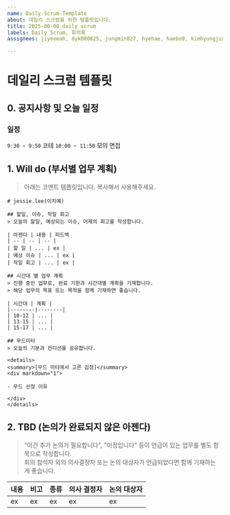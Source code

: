 ```yaml
---
name: Daily-Scrum-Template
about: 데일리 스크럼을 위한 템플릿입니다.
title: 2025-00-00_daily_scrum
labels: Daily Scrum, 회의록
assignees: jiyeeeah, dyk000825, jungmin827, hyehae, haebo9, kimhyungjin1125, sophiness

---
```


# 데일리 스크럼 템플릿
## 0. 공지사항 및 오늘 일정

### 일정
`9:30 ~ 9:50` 코테
`10:00 ~ 11:50` 모의 면접

## 1. Will do (부서별 업무 계획)

> 아래는 코멘트 템플릿입니다.
> 복사해서 사용해주세요.

```
# jessie.lee(이지예)

## 할일, 이슈, 작일 회고
> 오늘의 할일, 예상되는 이슈, 어제의 회고를 작성합니다.

| 아젠다 | 내용 | 피드백
| -- | -- | -- |
| 할 일 | ... | ex |  
| 예상 이슈 | ... | ex |
| 작일 회고 | ... | ex |  

## 시간대 별 업무 계획
> 진행 중인 업무로, 완료 기한과 시간대별 계획을 기재합니다.  
> 해당 업무의 목표 또는 목적을 함께 기재하면 좋습니다.

| 시간대 | 계획 |
|--------|--------|
| 10-12 | ... |
| 13-15 | ... |
| 15-17 | ... |

## 무드미터
> 오늘의 기분과 컨디션을 공유합니다.

<details>
<summary>[무드 미터에서 고른 감정]</summary>
<div markdown="1">

- 무드 선정 이유

</div>
</details>

```

## 2. TBD (논의가 완료되지 않은 아젠다)
> "이건 추가 논의가 필요합니다", "미정입니다" 등이 언급이 있는 업무를 별도 항목으로 작성합니다.  
> 회의 참석자 외의 의사결정자 또는 논의 대상자가 언급되었다면 함께 기재하는 게 좋습니다.

| 내용 | 비고 | 종류 | 의사 결정자 | 논의 대상자 |
|------|------|------|------------|------------|
| ex | ex | ex | ex | ex |
